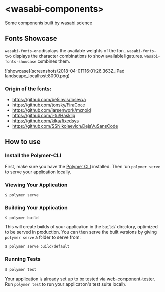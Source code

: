 # \<wasabi-components\>

Some components built by wasabi.science

## Fonts Showcase

`wasabi-fonts-one` displays the available weights of the font.
`wasabi-fonts-two` displays the character combinations to show available ligatures. 
`wasabi-fonts-showcase` combines them.

![showcase](screenshots/2018-04-01T16:01:26.363Z_iPad landscape_localhost:8000.png)

###  Origin of the fonts:

* https://github.com/be5invis/Iosevka
* https://github.com/tonsky/FiraCode
* https://github.com/larsenwork/monoid
* https://github.com/i-tu/Hasklig
* https://github.com/kika/fixedsys
* https://github.com/SSNikolaevich/DejaVuSansCode

## How to use

### Install the Polymer-CLI

First, make sure you have the [Polymer CLI](https://www.npmjs.com/package/polymer-cli) installed. Then run `polymer serve` to serve your application locally.

### Viewing Your Application

```
$ polymer serve
```

### Building Your Application

```
$ polymer build
```

This will create builds of your application in the `build/` directory, optimized to be served in production. You can then serve the built versions by giving `polymer serve` a folder to serve from:

```
$ polymer serve build/default
```

### Running Tests

```
$ polymer test
```

Your application is already set up to be tested via [web-component-tester](https://github.com/Polymer/web-component-tester). Run `polymer test` to run your application's test suite locally.
